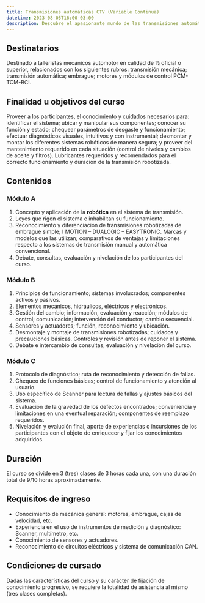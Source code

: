 ```yaml
---
title: Transmisiones automáticas CTV (Variable Continua)
datetime: 2023-08-05T16:00-03:00
description: Descubre el apasionante mundo de las transmisiones automáticas CVT y conviértete en un experto en su funcionamiento y mantenimiento.
---
```


## Destinatarios

Destinado a talleristas mecánicos automotor en calidad de ½ oficial o superior, relacionados con los siguientes rubros: transmisión mecánica; transmisión automática; embrague; motores y módulos de control PCM-TCM-BCI.

## Finalidad u objetivos del curso

Proveer a los participantes, el conocimiento y cuidados necesarios para: identificar el sistema; ubicar y manipular sus componentes; conocer su función y estado; chequear parámetros de desgaste y funcionamiento; efectuar diagnósticos visuales, intuitivos y con instrumental; desmontar y montar los diferentes sistemas robóticos de manera segura; y proveer del mantenimiento requerido en cada situación (control de niveles y cambios de aceite y filtros). Lubricantes requeridos y recomendados para el correcto funcionamiento y duración de la transmisión robotizada.

## Contenidos

### Módulo A

1. Concepto y aplicación de la **robótica** en el sistema de transmisión.
2. Leyes que rigen el sistema e inhabilitan su funcionamiento.
3. Reconocimiento y diferenciación de transmisiones robotizadas de embrague simple; I MOTION – DUALOGIC – EASYTRONIC. Marcas y modelos que las utilizan; comparativos de ventajas y limitaciones respecto a los sistemas de transmisión manual y automática convencional.
4. Debate, consultas, evaluación y nivelación de los participantes del curso.

### Módulo B

1. Principios de funcionamiento; sistemas involucrados; componentes activos y pasivos.
2. Elementos mecánicos, hidráulicos, eléctricos y electrónicos.
3. Gestión del cambio; información, evaluación y reacción; módulos de control; comunicación; intervención del conductor; cambio secuencial.
4. Sensores y actuadores; función, reconocimiento y ubicación.
5. Desmontaje y montaje de transmisiones robotizadas; cuidados y precauciones básicas. Controles y revisión antes de reponer el sistema.
6. Debate e intercambio de consultas, evaluación y nivelación del curso.

### Módulo C

1. Protocolo de diagnóstico; ruta de reconocimiento y detección de fallas.
2. Chequeo de funciones básicas; control de funcionamiento y atención al usuario.
3. Uso específico de Scanner para lectura de fallas y ajustes básicos del sistema.
4. Evaluación de la gravedad de los defectos encontrados; conveniencia y limitaciones en una eventual reparación; componentes de reemplazo requeridos.
5. Nivelación y evalución final, aporte de experiencias o incursiones de los participantes con el objeto de enriquecer y fijar los conocimientos adquiridos.

## Duración

El curso se divide en 3 (tres) clases de 3 horas cada una, con una duración total de 9/10 horas aproximadamente.

## Requisitos de ingreso

- Conocimiento de mecánica general: motores, embrague, cajas de velocidad, etc.
- Experiencia en el uso de instrumentos de medición y diagnóstico: Scanner, multímetro, etc.
- Conocimiento de sensores y actuadores.
- Reconocimiento de circuitos eléctricos y sistema de comunicación CAN.

## Condiciones de cursado

Dadas las características del curso y su carácter de fijación de conocimiento progresivo, se requiere la totalidad de asistencia al mismo (tres clases completas).
